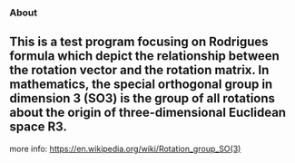 ### About

This is a test program focusing on Rodrigues formula which depict the relationship between the rotation vector and the rotation matrix. In mathematics, the special orthogonal group in dimension 3 (**SO3**) is the group of all rotations about the origin of three-dimensional Euclidean space R3.
---

more info:
<https://en.wikipedia.org/wiki/Rotation_group_SO(3)>
